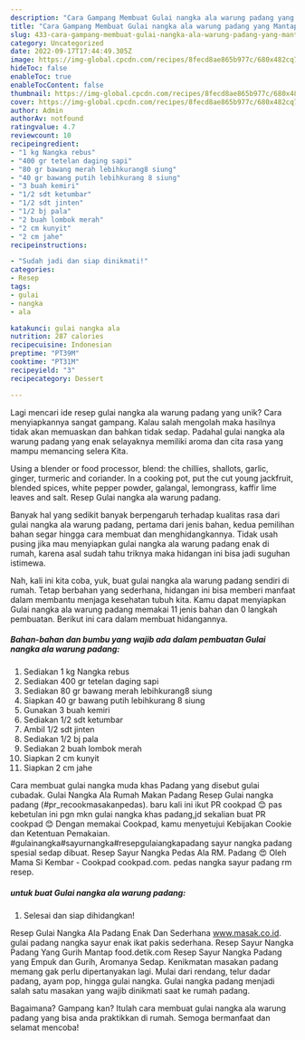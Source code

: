 ```yaml
---
description: "Cara Gampang Membuat Gulai nangka ala warung padang yang Mantap"
title: "Cara Gampang Membuat Gulai nangka ala warung padang yang Mantap"
slug: 433-cara-gampang-membuat-gulai-nangka-ala-warung-padang-yang-mantap
category: Uncategorized
date: 2022-09-17T17:44:49.305Z
image: https://img-global.cpcdn.com/recipes/8fecd8ae865b977c/680x482cq70/gulai-nangka-ala-warung-padang-foto-resep-utama.jpg
hideToc: false
enableToc: true
enableTocContent: false
thumbnail: https://img-global.cpcdn.com/recipes/8fecd8ae865b977c/680x482cq70/gulai-nangka-ala-warung-padang-foto-resep-utama.jpg
cover: https://img-global.cpcdn.com/recipes/8fecd8ae865b977c/680x482cq70/gulai-nangka-ala-warung-padang-foto-resep-utama.jpg
author: Admin
authorAv: notfound
ratingvalue: 4.7
reviewcount: 10
recipeingredient:
- "1 kg Nangka rebus"
- "400 gr tetelan daging sapi"
- "80 gr bawang merah lebihkurang8 siung"
- "40 gr bawang putih lebihkurang 8 siung"
- "3 buah kemiri"
- "1/2 sdt ketumbar"
- "1/2 sdt jinten"
- "1/2 bj pala"
- "2 buah lombok merah"
- "2 cm kunyit"
- "2 cm jahe"
recipeinstructions:

- "Sudah jadi dan siap dinikmati!"
categories:
- Resep
tags:
- gulai
- nangka
- ala

katakunci: gulai nangka ala 
nutrition: 287 calories
recipecuisine: Indonesian
preptime: "PT39M"
cooktime: "PT31M"
recipeyield: "3"
recipecategory: Dessert

---
```





Lagi mencari ide resep gulai nangka ala warung padang yang unik? Cara menyiapkannya sangat gampang. Kalau salah mengolah maka hasilnya tidak akan memuaskan dan bahkan tidak sedap. Padahal gulai nangka ala warung padang yang enak selayaknya memiliki aroma dan cita rasa yang mampu memancing selera Kita.





Using a blender or food processor, blend: the chillies, shallots, garlic, ginger, turmeric and coriander. In a cooking pot, put the cut young jackfruit, blended spices, white pepper powder, galangal, lemongrass, kaffir lime leaves and salt. Resep Gulai nangka ala warung padang.

Banyak hal yang sedikit banyak berpengaruh terhadap kualitas rasa dari gulai nangka ala warung padang, pertama dari jenis bahan, kedua pemilihan bahan segar hingga cara membuat dan menghidangkannya. Tidak usah pusing jika mau menyiapkan gulai nangka ala warung padang enak di rumah, karena asal sudah tahu triknya maka hidangan ini bisa jadi suguhan istimewa.






Nah, kali ini kita coba, yuk, buat gulai nangka ala warung padang sendiri di rumah. Tetap berbahan yang sederhana, hidangan ini bisa memberi manfaat dalam membantu menjaga kesehatan tubuh kita. Kamu dapat menyiapkan Gulai nangka ala warung padang memakai 11 jenis bahan dan 0 langkah pembuatan. Berikut ini cara dalam membuat hidangannya.

<!--inarticleads1-->

##### Bahan-bahan dan bumbu yang wajib ada dalam pembuatan Gulai nangka ala warung padang:

1. Sediakan 1 kg Nangka rebus
1. Sediakan 400 gr tetelan daging sapi
1. Sediakan 80 gr bawang merah lebihkurang8 siung
1. Siapkan 40 gr bawang putih lebihkurang 8 siung
1. Gunakan 3 buah kemiri
1. Sediakan 1/2 sdt ketumbar
1. Ambil 1/2 sdt jinten
1. Sediakan 1/2 bj pala
1. Sediakan 2 buah lombok merah
1. Siapkan 2 cm kunyit
1. Siapkan 2 cm jahe


Cara membuat gulai nangka muda khas Padang yang disebut gulai cubadak. Gulai Nangka Ala Rumah Makan Padang Resep Gulai nangka padang (#pr_recookmasakanpedas). baru kali ini ikut PR cookpad 😊 pas kebetulan ini pgn mkn gulai nangka khas padang,jd sekalian buat PR cookpad 😊 Dengan memakai Cookpad, kamu menyetujui Kebijakan Cookie dan Ketentuan Pemakaian. #gulainangka#sayurnangka#resepgulaiangkapadang sayur nangka padang spesial sedap dibuat. Resep Sayur Nangka Pedas Ala RM. Padang 😍 Oleh Mama Si Kembar - Cookpad cookpad.com. pedas nangka sayur padang rm resep. 

<!--inarticleads2-->

#####  untuk buat Gulai nangka ala warung padang:


1. Selesai dan siap dihidangkan!

Resep Gulai Nangka Ala Padang Enak Dan Sederhana www.masak.co.id. gulai padang nangka sayur enak ikat pakis sederhana. Resep Sayur Nangka Padang Yang Gurih Mantap food.detik.com Resep Sayur Nangka Padang yang Empuk dan Gurih, Aromanya Sedap. Kenikmatan masakan padang memang gak perlu dipertanyakan lagi. Mulai dari rendang, telur dadar padang, ayam pop, hingga gulai nangka. Gulai nangka padang menjadi salah satu masakan yang wajib dinikmati saat ke rumah padang. 

Bagaimana? Gampang kan? Itulah cara membuat gulai nangka ala warung padang yang bisa anda praktikkan di rumah. Semoga bermanfaat dan selamat mencoba!

